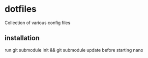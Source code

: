 dotfiles
========

Collection of various config files

installation
--------
run git submodule init && git submodule update before starting nano
